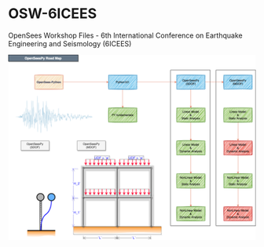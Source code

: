 # OSW-6ICEES
OpenSees Workshop Files - 6th International Conference on Earthquake Engineering and Seismology (6ICEES)


<img src="./img/aad_OSW-6ICEES.drawio.png">
